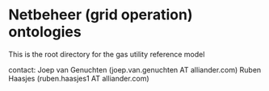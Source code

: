 # Netbeheer (grid operation) ontologies
This is the root directory for the gas utility reference model

contact: 
Joep van Genuchten (joep.van.genuchten AT alliander.com)
Ruben Haasjes (ruben.haasjes1 AT alliander.com)
